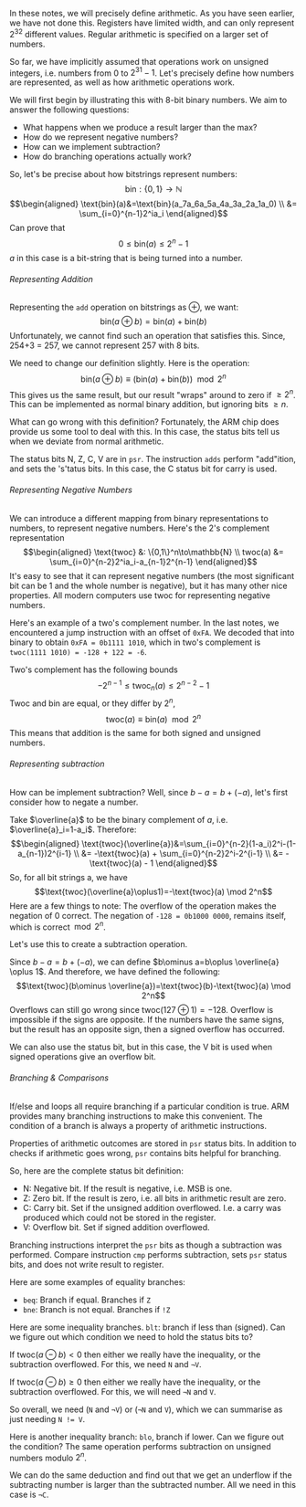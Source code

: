 
In these notes, we will precisely define arithmetic. As you have seen earlier, we have not done this. Registers have limited width, and can only represent $2^{32}$ different values. Regular arithmetic is specified on a larger set of numbers.

So far, we have implicitly assumed that operations work on unsigned integers, i.e. numbers from 0 to $2^{31}-1$. Let's precisely define how numbers are represented, as well as how arithmetic operations work.

We will first begin by illustrating this with 8-bit binary numbers. We aim to answer the following questions:

- What happens when we produce a result larger than the max?
- How do we represent negative numbers?
- How can we implement subtraction?
- How do branching operations actually work?

So, let's be precise about how bitstrings represent numbers: $$\text{bin}:\{0,1\}\to\mathbb{N}$$$$\begin{aligned}
\text{bin}(a)&=\text{bin}(a_7a_6a_5a_4a_3a_2a_1a_0) \\
   &= \sum_{i=0}^{n-1}2^ia_i
\end{aligned}$$Can prove that $$0\leq \text{bin}(a)\leq 2^n-1$$$a$ in this case is a bit-string that is being turned into a number.


###### Representing Addition

Representing the `add` operation on bitstrings as $\oplus$, we want: $$\text{bin}(a\oplus b)=\text{bin}(a)+\text{bin}(b)$$Unfortunately, we cannot find such an operation that satisfies this. Since, 254+3 = 257, we cannot represent 257 with 8 bits.

We need to change our definition slightly. Here is the operation: $$\text{bin}(a\oplus b) \equiv (\text{bin}(a) + \text{bin}(b)) \mod 2^n$$This gives us the same result, but our result "wraps" around to zero if $\geq 2^n$. This can be implemented as normal binary addition, but ignoring bits $\geq n$.

What can go wrong with this definition? Fortunately, the ARM chip does provide us some tool to deal with this. In this case, the status bits tell us when we deviate from normal arithmetic.

The status bits N, Z, C, V are in `psr`. The instruction `adds` perform "add"ition, and sets the 's'tatus bits. In this case, the C status bit for carry is used.


###### Representing Negative Numbers

We can introduce a different mapping from binary representations to numbers, to represent negative numbers. Here's the 2's complement representation $$\begin{aligned}
\text{twoc} &: \{0,1\}^n\to\mathbb{N} \\
twoc(a) &= \sum_{i=0}^{n-2}2^ia_i-a_{n-1}2^{n-1}
\end{aligned}$$It's easy to see that it can represent negative numbers (the most significant bit can be 1 and the whole number is negative), but it has many other nice properties. All modern computers use twoc for representing negative numbers.

Here's an example of a two's complement number. In the last notes, we encountered a jump instruction with an offset of `0xFA`. We decoded that into binary to obtain `0xFA = 0b1111 1010`, which in two's complement is `twoc(1111 1010) = -128 + 122 = -6`.

Two's complement has the following bounds $$-2^{n-1} \leq \text{twoc}_n(a)\leq2^{n-2}-1$$Twoc and bin are equal, or they differ by $2^n$, $$\text{twoc}(a)\equiv\text{bin}(a)\mod2^n$$This means that addition is the same for both signed and unsigned numbers.


###### Representing subtraction

How can be implement subtraction? Well, since $b-a=b+(-a)$, let's first consider how to negate a number.

Take $\overline{a}$ to be the binary complement of $a$, i.e. $\overline{a}_i=1-a_i$. Therefore: $$\begin{aligned}
\text{twoc}(\overline{a})&=\sum_{i=0}^{n-2}(1-a_i)2^i-(1-a_{n-1})2^{i-1} \\
   &= -\text{twoc}(a) + \sum_{i=0}^{n-2}2^i-2^{i-1} \\
   &= -\text{twoc}(a) - 1
\end{aligned}$$ So, for all bit strings a, we have $$\text{twoc}(\overline{a}\oplus1)=-\text{twoc}(a)  \mod 2^n$$
Here are a few things to note: The overflow of the operation makes the negation of 0 correct. The negation of `-128 = 0b1000 0000`, remains itself, which is correct$\mod 2^n$.

Let's use this to create a subtraction operation.

Since $b-a=b+(-a)$, we can define $b\ominus a=b\oplus \overline{a} \oplus 1$. And therefore, we have defined the following: $$\text{twoc}(b\ominus \overline{a})=\text{twoc}(b)-\text{twoc}(a) \mod 2^n$$Overflows can still go wrong since $\text{twoc}(127 \oplus 1) = -128$. Overflow is impossible if the signs are opposite. If the numbers have the same signs, but the result has an opposite sign, then a signed overflow has occurred. 

We can also use the status bit, but in this case, the V bit is used when signed operations give an overflow bit.


###### Branching & Comparisons

If/else and loops all require branching if a particular condition is true. ARM provides many branching instructions to make this convenient. The condition of a branch is always a property of arithmetic instructions.

Properties of arithmetic outcomes are stored in `psr` status bits. In addition to checks if arithmetic goes wrong, `psr` contains bits helpful for branching.

So, here are the complete status bit definition:

- N: Negative bit. If the result is negative, i.e. MSB is one.
- Z: Zero bit. If the result is zero, i.e. all bits in arithmetic result are zero.
- C: Carry bit. Set if the unsigned addition overflowed. I.e. a carry was produced which could not be stored in the register.
- V: Overflow bit. Set if signed addition overflowed.

 Branching instructions interpret the `psr` bits as though a subtraction was performed. Compare instruction `cmp` performs subtraction, sets `psr` status bits, and does not write result to register.

Here are some examples of equality branches:

- `beq`: Branch if equal. Branches if `Z`
- `bne`: Branch is not equal. Branches if `!Z`

Here are some inequality branches. `blt`: branch if less than (signed). Can we figure out which condition we need to hold the status bits to?

If $\text{twoc}(a\ominus b) < 0$ then either we really have the inequality, or the subtraction overflowed. For this, we need `N` and `¬V`.

If $\text{twoc}(a\ominus b) \geq 0$ then either we really have the inequality, or the subtraction overflowed. For this, we will need `¬N` and `V`.

So overall, we need (`N` and `¬V`) or (`¬N` and `V`), which we can summarise as just needing `N != V`.


Here is another inequality branch: `blo`, branch if lower. Can we figure out the condition? The same operation performs subtraction on unsigned numbers modulo $2^n$. 

We can do the same deduction and find out that we get an underflow if the subtracting number is larger than the subtracted number. All we need in this case is `¬C`.

